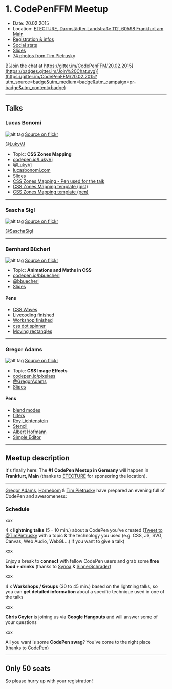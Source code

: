 # 1. CodePenFFM Meetup

* Date: 20.02.2015
* Location: [ETECTURE, Darmstädter Landstraße 112, 60598 Frankfurt am Main](https://www.google.com/maps?f=q&hl=en&q=Darmst%C3%A4dter+Landstra%C3%9Fe+112+60598+Frankfurt+am+Main+Germany,+Frankfurt,+de)
* [Registration & infos](https://nvite.com/CodePenFFM/c78)
* [Social stats](https://nvite.com/CodePenFFM)
* [Slides](https://slides.com/timpietrusky/codepenffm-20022015/)
* [74 photos from Tim Pietrusky](https://www.flickr.com/photos/130745700@N08/sets/72157650559752899/)

[![Join the chat at https://gitter.im/CodePenFFM/20.02.2015](https://badges.gitter.im/Join%20Chat.svg)](https://gitter.im/CodePenFFM/20.02.2015?utm_source=badge&utm_medium=badge&utm_campaign=pr-badge&utm_content=badge)

---

## Talks

### Lucas Bonomi

![alt tag](https://c1.staticflickr.com/9/8583/16427649250_d7a56913b5_n.jpg)
[Source on flickr](https://www.flickr.com/photos/130745700@N08/sets/72157650559752899/)

[@LukyVJ](https://twitter.com/LukyVJ)

* Topic: **CSS Zones Mapping**
* [codepen.io/LukyVj](http://codepen.io/LukyVj)
* [@LukyVj](https://twitter.com/LukyVj)
* [lucasbonomi.com](http://lucasbonomi.com)
* [Slides](http://slides.com/lukyvj/css-zones-mapping)
* [CSS Zones Mapping - Pen used for the talk](http://codepen.io/LukyVj/pen/gbRbVy)
* [CSS Zones Mapping template (gist)](https://gist.github.com/LukyVj/1a5200f95a5a3decc093)
* [CSS Zones Mapping template (pen)](http://codepen.io/LukyVj/pen/YPabLq)
---


### Sascha Sigl

![alt tag](https://raw.githubusercontent.com/CodePenFFM/20.02.2015/master/images/speaker/sascha_sigl_large.jpg)
[Source on flickr](https://www.flickr.com/photos/130745700@N08/16427555778/in/set-72157650559752899)

[@SaschaSigl](https://twitter.com/SaschaSigl)

---

### Bernhard Bücherl

![alt tag](https://raw.githubusercontent.com/CodePenFFM/20.02.2015/master/images/speaker/bernhard_buecherl_large.jpg)
[Source on flickr](https://www.flickr.com/photos/130745700@N08/15992574854/in/set-72157650559752899)

* Topic: **Animations and Maths in CSS**
* [codepen.io/bbuecherl](http://codepen.io/bbuecherl)
* [@bbuecherl](https://twitter.com/bbuecherl)
* [Slides](http://slides.com/bbuecherl/css-animations-math)

#### Pens

* [CSS Waves](http://codepen.io/bbuecherl/pen/gbPBQV)
* [Livecoding finished](http://codepen.io/bbuecherl/pen/JoLVJv/)
* [Workshop finished](http://codepen.io/bbuecherl/pen/ogqyqj)
* [css dot spinner](http://codepen.io/bbuecherl/pen/zxxQPm)
* [Moving rectangles](http://codepen.io/bbuecherl/pen/OPyzgo)

---

### Gregor Adams

![alt tag](https://raw.githubusercontent.com/CodePenFFM/20.02.2015/master/images/speaker/gregor_adams_large.jpg)
[Source on flickr](https://www.flickr.com/photos/130745700@N08/16407512307/in/set-72157650559752899)

* Topic: **CSS Image Effects** 
* [codepen.io/pixelass](http://codepen.io/pixelass)  
* [@GregorAdams](https://twitter.com/GregorAdams)  
* [Slides](http://slides.pixelass.com/codepen/2015/02/index.html)  

#### Pens
* [blend modes](http://codepen.io/pixelass/pen/wBmYBg/)
* [filters](http://codepen.io/pixelass/pen/gbeBaM/)
* [Roy Lichtenstein](http://codepen.io/pixelass/pen/OPQqgr)
* [Stencil](http://codepen.io/pixelass/pen/myXjRj)
* [Albert Hofmann](http://codepen.io/pixelass/pen/pvajyv)
* [Simple Editor](http://codepen.io/pixelass/pen/WbzPgJ)

---




## Meetup description

It's finally here: The **#1 CodePen Meetup in Germany** will happen in **Frankfurt, Main** (thanks to [ETECTURE](http://www.etecture.de) for sponsoring the location). 

---

[Gregor Adams](http://codepen.io/pixelass), [Hornebom](http://codepen.io/Hornebom) & [Tim Pietrusky](http://codepen.io/TimPietrusky) have prepared an evening full of CodePen and awesomeness:

### Schedule

xxx

4 x **lightning talks** (5 - 10 min.) about a CodePen you've created ([Tweet to @TimPietrusky](https://twitter.com/home?status=@TimPietrusky%20%23CodePenFFM%20-%20) with a topic & the technology you used (e.g. CSS, JS, SVG, Canvas, Web Audio, WebGL...) if you want to give a talk)

xxx

Enjoy a break to **connect** with fellow CodePen users and grab some **free food + drinks** (thanks to [Synoa](http://synoa.de) & [SinnerSchrader](https://sinnerschrader.com))

xxx

4 x **Workshops / Groups** (30 to 45 min.) based on the lightning talks, so you can **get detailed information** about a specific technique used in one of the talks

xxx

**Chris Coyier** is joining us via **Google Hangouts** and will answer some of your questions 

xxx

All you want is some **CodePen swag**? You've come to the right place (thanks to [CodePen](http://codepen.io))

---

Only 50 seats
------

So please hurry up with your registration! 

